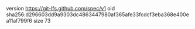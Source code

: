 version https://git-lfs.github.com/spec/v1
oid sha256:d296603dd9a9303dc4863447980af365afe33fcdcf3eba368e400ea11af799f6
size 73
